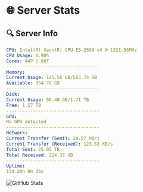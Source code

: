 # 🌐 Server Stats
## 🔍 Server Info
```yaml
CPU: Intel(R) Xeon(R) CPU E5-2699 v4 @ 1321.56MHz
CPU Usage: 0.90%
Cores: 44P | 88T
-----------------------------------
Memory:
Current Usage: 145.56 GB/503.74 GB
Available: 354.76 GB
-----------------------------------
Disk:
Current Usage: 60.48 GB/1.71 TB
Free: 1.57 TB
-----------------------------------
GPU:
No GPU detected
-----------------------------------
Network:
Current Transfer (Sent): 20.57 MB/s
Current Transfer (Received): 123.83 KB/s
Total Sent: 25.05 TB
Total Received: 224.37 GB
-----------------------------------
Uptime:
15d 20h 0m 26s
```
![GitHub Stats](https://img.shields.io/badge/Updated-2025-03-23_17:23:15-blue)